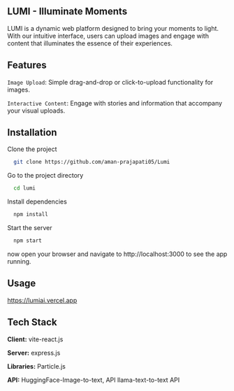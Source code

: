 ## LUMI - Illuminate Moments

LUMI is a dynamic web platform designed to bring your moments to light. With our intuitive interface, users can upload images and engage with content that illuminates the essence of their experiences.



## Features

`Image Upload`: Simple drag-and-drop   or click-to-upload functionality for images.

`Interactive Content`:
Engage with stories and information that accompany your visual uploads.


## Installation

Clone the project

```bash
  git clone https://github.com/aman-prajapati05/Lumi
```

Go to the project directory

```bash
  cd lumi
```

Install dependencies

```bash
  npm install 
```

Start the server

```bash
  npm start
```

now open your browser and navigate to http://localhost:3000 to see the app running.
## Usage


https://lumiai.vercel.app
## Tech Stack

**Client:** vite-react.js

**Server:** express.js

**Libraries:** Particle.js 

**API:** HuggingFace-Image-to-text, API llama-text-to-text API

